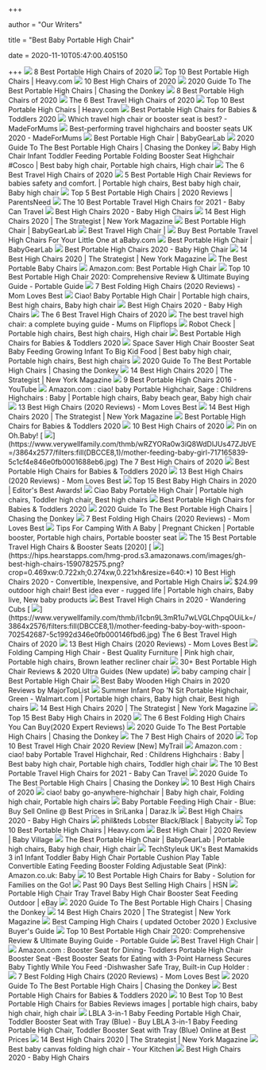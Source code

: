 +++
        
author = "Our Writers"
        
title = "Best Baby Portable High Chair"
        
date = 2020-11-10T05:47:00.405150
        
+++
[ ![](https://res.cloudinary.com/babylist/image/upload/f_auto,q_auto:best,c_scale,w_768/v1550180463/Portable__high_chair_guide_header_c1gxv3.jpg)](https://res.cloudinary.com/babylist/image/upload/f_auto,q_auto:best,c_scale,w_768/v1550180463/Portable__high_chair_guide_header_c1gxv3.jpg) 8 Best Portable High Chairs of 2020
[ ![](https://heavy.com/wp-content/uploads/2017/04/portable-high-chairs-travel-high-chairs.jpg?quality=65&strip=all)](https://heavy.com/wp-content/uploads/2017/04/portable-high-chairs-travel-high-chairs.jpg?quality=65&strip=all) Top 10 Best Portable High Chairs | Heavy.com
[ ![](https://res.cloudinary.com/babylist/image/upload/f_auto,q_auto:best,c_scale/v1584597701/Best-of-high-chairs-2020-pin_glxmjb.jpg)](https://res.cloudinary.com/babylist/image/upload/f_auto,q_auto:best,c_scale/v1584597701/Best-of-high-chairs-2020-pin_glxmjb.jpg) 10 Best High Chairs of 2020
[ ![](https://www.chasingthedonkey.com/wp-content/uploads/2017/05/Best-Portable-High-Chair-Booster-Seat-Reviews-PIN-450x900.jpg)](https://www.chasingthedonkey.com/wp-content/uploads/2017/05/Best-Portable-High-Chair-Booster-Seat-Reviews-PIN-450x900.jpg) 2020 Guide To The Best Portable High Chairs | Chasing the Donkey
[ ![](https://images.ctfassets.net/50gzycvace50/Ul2SCbPgiOKwjEKVOlQjr/4eeed1aeaddd7be7def0abc93ffbceb1/original-easy-seat-portable-high-chair-photo.jpg)](https://images.ctfassets.net/50gzycvace50/Ul2SCbPgiOKwjEKVOlQjr/4eeed1aeaddd7be7def0abc93ffbceb1/original-easy-seat-portable-high-chair-photo.jpg) 8 Best Portable High Chairs of 2020
[ ![](https://www.verywellfamily.com/thmb/Y6rXVx3fJlQJPCOftDuBfN9wd18=/1387x1387/smart/filters:no_upscale()/71TAioIrBNL._SL1500_-5b212f0cff1b78003704c64a.jpg)](https://www.verywellfamily.com/thmb/Y6rXVx3fJlQJPCOftDuBfN9wd18=/1387x1387/smart/filters:no_upscale()/71TAioIrBNL._SL1500_-5b212f0cff1b78003704c64a.jpg) The 6 Best Travel High Chairs of 2020
[ ![](https://heavy.com/wp-content/uploads/2017/04/mamas-papas-baby-bud-booster-seat.jpg?quality=65&strip=all)](https://heavy.com/wp-content/uploads/2017/04/mamas-papas-baby-bud-booster-seat.jpg?quality=65&strip=all) Top 10 Best Portable High Chairs | Heavy.com
[ ![](http://images.agoramedia.com/wte3.0/gcms/Best-Portable-High-Chairs-August-2020-722x406.jpg?width=414)](http://images.agoramedia.com/wte3.0/gcms/Best-Portable-High-Chairs-August-2020-722x406.jpg?width=414) Best Portable High Chairs for Babies & Toddlers 2020
[ ![](https://images.immediate.co.uk/production/volatile/sites/28/2019/02/which-travel-high-chair-or-booster-seat-is-best_73948-6f22b5f.jpg?quality=90&resize=620,413)](https://images.immediate.co.uk/production/volatile/sites/28/2019/02/which-travel-high-chair-or-booster-seat-is-best_73948-6f22b5f.jpg?quality=90&resize=620,413) Which travel high chair or booster seat is best? - MadeForMums
[ ![](https://images.immediate.co.uk/production/volatile/sites/28/2019/02/10-of-the-best-travel-highchairs-and-booster-seats_60606-0aa753f.jpg?quality=90&resize=610%2C406)](https://images.immediate.co.uk/production/volatile/sites/28/2019/02/10-of-the-best-travel-highchairs-and-booster-seats_60606-0aa753f.jpg?quality=90&resize=610%2C406) Best-performing travel highchairs and booster seats UK 2020 - MadeForMums
[ ![](https://bgl-i48k9hqubvkf8lnt.stackpathdns.com/photos/1/87/319747_15860_L.jpg)](https://bgl-i48k9hqubvkf8lnt.stackpathdns.com/photos/1/87/319747_15860_L.jpg) Best Portable High Chair | BabyGearLab
[ ![](https://www.chasingthedonkey.com/wp-content/uploads/2017/05/41M9kngNphL.jpg)](https://www.chasingthedonkey.com/wp-content/uploads/2017/05/41M9kngNphL.jpg) 2020 Guide To The Best Portable High Chairs | Chasing the Donkey
[ ![](https://i.pinimg.com/originals/c1/5e/d1/c15ed12c6b76590a9909ee4e81cc4468.jpg)](https://i.pinimg.com/originals/c1/5e/d1/c15ed12c6b76590a9909ee4e81cc4468.jpg) Baby High Chair Infant Toddler Feeding Portable Folding Booster Seat  Highchair #Cosco | Best baby high chair, Portable high chairs, High chair
[ ![](https://m.media-amazon.com/images/I/51L33OcNvgL.jpg)](https://m.media-amazon.com/images/I/51L33OcNvgL.jpg) The 6 Best Travel High Chairs of 2020
[ ![](https://i.pinimg.com/originals/65/89/df/6589df19e428b7f50a21e85cfeb35707.jpg)](https://i.pinimg.com/originals/65/89/df/6589df19e428b7f50a21e85cfeb35707.jpg) 5 Best Portable High Chair Reviews for babies safety and comfort. | Portable  high chairs, Best baby high chair, Baby high chair
[ ![](https://parentsneed.com/wp-content/uploads/2017/02/Top-5-Best-Portable-High-Chairs.jpg)](https://parentsneed.com/wp-content/uploads/2017/02/Top-5-Best-Portable-High-Chairs.jpg) Top 5 Best Portable High Chairs | 2020 Reviews | ParentsNeed
[ ![](https://www.babycantravel.com/wp-content/uploads/2017/04/MyLittleSeat-Travel-High-Chair.jpg)](https://www.babycantravel.com/wp-content/uploads/2017/04/MyLittleSeat-Travel-High-Chair.jpg) The 10 Best Portable Travel High Chairs for 2021 - Baby Can Travel
[ ![](http://images.agoramedia.com/wte3.0/gcms/Best-High-Chairs-2020-722x406.jpg?width=414)](http://images.agoramedia.com/wte3.0/gcms/Best-High-Chairs-2020-722x406.jpg?width=414) Best High Chairs 2020 - Baby High Chairs
[ ![](https://pyxis.nymag.com/v1/imgs/e49/183/0641e5caf2ba9388b7e30f267a3895cc5c.2x.rdeep-vertical.w245.jpg)](https://pyxis.nymag.com/v1/imgs/e49/183/0641e5caf2ba9388b7e30f267a3895cc5c.2x.rdeep-vertical.w245.jpg) 14 Best High Chairs 2020 | The Strategist | New York Magazine
[ ![](https://bgl-i48k9hqubvkf8lnt.stackpathdns.com/photos/1/84/319401_1554_L2.jpg)](https://bgl-i48k9hqubvkf8lnt.stackpathdns.com/photos/1/84/319401_1554_L2.jpg) Best Portable High Chair | BabyGearLab
[ ![](https://www.healthybabyhappyearth.com/wp-content/uploads/2018/06/Best-Travel-High-Chair.jpg)](https://www.healthybabyhappyearth.com/wp-content/uploads/2018/06/Best-Travel-High-Chair.jpg) Best Travel High Chair |
[ ![](https://www.ababy.com/images/tlimages/ciao.baby.portable.high.chair.lg.jpg)](https://www.ababy.com/images/tlimages/ciao.baby.portable.high.chair.lg.jpg) Buy Best Portable Travel High Chairs For Your Little One at aBaby.com
[ ![](https://bgl-i48k9hqubvkf8lnt.stackpathdns.com/photos/1/83/319379_3108_M.jpg)](https://bgl-i48k9hqubvkf8lnt.stackpathdns.com/photos/1/83/319379_3108_M.jpg) Best Portable High Chair | BabyGearLab
[ ![](https://secobuy.com/wp-content/uploads/2020/05/20200519_091431Best-Portable-High-Chairs-2020-Baby-High-Chair.jpg)](https://secobuy.com/wp-content/uploads/2020/05/20200519_091431Best-Portable-High-Chairs-2020-Baby-High-Chair.jpg) Best Portable High Chairs 2020 - Baby High Chair
[ ![](https://pyxis.nymag.com/v1/imgs/2dc/e3d/bfe5886c65d27a44e60975801c4b5235ed-Ciao-Baby.rsquare.w600.jpg)](https://pyxis.nymag.com/v1/imgs/2dc/e3d/bfe5886c65d27a44e60975801c4b5235ed-Ciao-Baby.rsquare.w600.jpg) 14 Best High Chairs 2020 | The Strategist | New York Magazine
[ ![](https://www.verywellfamily.com/thmb/yxPHDx-w1W-G7Sownb5BXyJjdB4=/1500x1250/filters:no_upscale():max_bytes(150000):strip_icc()/813C-4HiZhL._SL1500_-5b0f09d08e1b6e003ea755d4.jpg)](https://www.verywellfamily.com/thmb/yxPHDx-w1W-G7Sownb5BXyJjdB4=/1500x1250/filters:no_upscale():max_bytes(150000):strip_icc()/813C-4HiZhL._SL1500_-5b0f09d08e1b6e003ea755d4.jpg) The Best Portable Baby Chairs
[ ![](https://m.media-amazon.com/images/I/81LPoUsJakL._AC_UY218_.jpg)](https://m.media-amazon.com/images/I/81LPoUsJakL._AC_UY218_.jpg) Amazon.com: Best Portable High Chair
[ ![](https://portable.guide/wp-content/uploads/2019/11/portable-seat.jpg)](https://portable.guide/wp-content/uploads/2019/11/portable-seat.jpg) Top 10 Best Portable High Chair 2020: Comprehensive Review & Ultimate  Buying Guide - Portable Guide
[ ![](https://momlovesbest.com/wp-content/uploads/2017/09/Best-Folding-High-Chair-1.jpg)](https://momlovesbest.com/wp-content/uploads/2017/09/Best-Folding-High-Chair-1.jpg) 7 Best Folding High Chairs (2020 Reviews) - Mom Loves Best
[ ![](https://i.pinimg.com/564x/84/70/b3/8470b34669112cde70a1731e519f25bf.jpg)](https://i.pinimg.com/564x/84/70/b3/8470b34669112cde70a1731e519f25bf.jpg) Ciao! Baby Portable High Chair | Portable high chairs, Best high chairs, Baby  high chair
[ ![](https://images.agoramedia.com/wte3.0/gcms/Peg-Perego-Siesta-High-Chair-Editors-Choice.jpg)](https://images.agoramedia.com/wte3.0/gcms/Peg-Perego-Siesta-High-Chair-Editors-Choice.jpg) Best High Chairs 2020 - Baby High Chairs
[ ![](https://www.verywellfamily.com/thmb/gmMt0BU-vU3_u8IQCySc8y6A70s=/1387x1040/smart/filters:no_upscale()/71TAioIrBNL._SL1500_-5b212f0cff1b78003704c64a.jpg)](https://www.verywellfamily.com/thmb/gmMt0BU-vU3_u8IQCySc8y6A70s=/1387x1040/smart/filters:no_upscale()/71TAioIrBNL._SL1500_-5b212f0cff1b78003704c64a.jpg) The 6 Best Travel High Chairs of 2020
[ ![](https://ws-na.amazon-adsystem.com/widgets/q?_encoding=UTF8&ASIN=B07PLVF8G4&Format=_ML250_&ID=AsinImage&MarketPlace=CA&ServiceVersion=20070822&WS=1&tag=travelgearf06-20&language=en_CA)](https://ws-na.amazon-adsystem.com/widgets/q?_encoding=UTF8&ASIN=B07PLVF8G4&Format=_ML250_&ID=AsinImage&MarketPlace=CA&ServiceVersion=20070822&WS=1&tag=travelgearf06-20&language=en_CA) The best travel high chair: a complete buying guide - Mums on Flipflops
[ ![](https://i.pinimg.com/originals/05/a7/3c/05a73c86503000b15ebcd4e633f660b5.jpg)](https://i.pinimg.com/originals/05/a7/3c/05a73c86503000b15ebcd4e633f660b5.jpg) Robot Check | Portable high chairs, Best high chairs, High chair
[ ![](https://images.agoramedia.com/wte3.0/gcms/Chicco-Pocket-Snack-Booster-Seat-600x600.jpg)](https://images.agoramedia.com/wte3.0/gcms/Chicco-Pocket-Snack-Booster-Seat-600x600.jpg) Best Portable High Chairs for Babies & Toddlers 2020
[ ![](https://i.pinimg.com/originals/aa/7c/2e/aa7c2e33fee84c3af5a4aa158cccc589.jpg)](https://i.pinimg.com/originals/aa/7c/2e/aa7c2e33fee84c3af5a4aa158cccc589.jpg) Space Saver High Chair Booster Seat Baby Feeding Growing Infant To Big Kid  Food | Best baby high chair, Portable high chairs, Best high chairs
[ ![](https://www.chasingthedonkey.com/wp-content/uploads/2017/05/41x04LnLbLL.jpg)](https://www.chasingthedonkey.com/wp-content/uploads/2017/05/41x04LnLbLL.jpg) 2020 Guide To The Best Portable High Chairs | Chasing the Donkey
[ ![](https://pyxis.nymag.com/v1/imgs/837/135/0382ade28274151ae8d6eb20595b3f0039-graco-simpleswitch-portable-high-chair-a.2x.rsquare.w600.jpg)](https://pyxis.nymag.com/v1/imgs/837/135/0382ade28274151ae8d6eb20595b3f0039-graco-simpleswitch-portable-high-chair-a.2x.rsquare.w600.jpg) 14 Best High Chairs 2020 | The Strategist | New York Magazine
[ ![](https://i.ytimg.com/vi/rBVVS6rULMA/maxresdefault.jpg)](https://i.ytimg.com/vi/rBVVS6rULMA/maxresdefault.jpg) 9 Best Portable High Chairs 2016 - YouTube
[ ![](https://i.pinimg.com/originals/1d/8f/d5/1d8fd57df96cbdb305bf8c6768540842.jpg)](https://i.pinimg.com/originals/1d/8f/d5/1d8fd57df96cbdb305bf8c6768540842.jpg) Amazon.com : ciao! baby Portable Highchair, Sage : Childrens Highchairs :  Baby | Portable high chairs, Baby beach gear, Baby high chair
[ ![](https://m.media-amazon.com/images/I/41eXLZbAKuL.jpg)](https://m.media-amazon.com/images/I/41eXLZbAKuL.jpg) 13 Best High Chairs (2020 Reviews) - Mom Loves Best
[ ![](https://pyxis.nymag.com/v1/imgs/660/5af/d7682babb9e53c05f9930de875127add3d.2x.rdeep-vertical.w245.jpg)](https://pyxis.nymag.com/v1/imgs/660/5af/d7682babb9e53c05f9930de875127add3d.2x.rdeep-vertical.w245.jpg) 14 Best High Chairs 2020 | The Strategist | New York Magazine
[ ![](https://images.agoramedia.com/wte3.0/gcms/Inglesina-Fast-Table-Chair-600x600.jpg)](https://images.agoramedia.com/wte3.0/gcms/Inglesina-Fast-Table-Chair-600x600.jpg) Best Portable High Chairs for Babies & Toddlers 2020
[ ![](https://images.ctfassets.net/50gzycvace50/d13d2104d639c358bbd4b769e66c6b1ad06c62bea3b41a93ae934b528cc5c7c2/6bf1ee68044409d5a443a68d0930b97e/d13d2104d639c358bbd4b769e66c6b1ad06c62bea3b41a93ae934b528cc5c7c2.png?fl=progressive&fm=jpg&bg=rgb:f9f9f9&w=620&h=620)](https://images.ctfassets.net/50gzycvace50/d13d2104d639c358bbd4b769e66c6b1ad06c62bea3b41a93ae934b528cc5c7c2/6bf1ee68044409d5a443a68d0930b97e/d13d2104d639c358bbd4b769e66c6b1ad06c62bea3b41a93ae934b528cc5c7c2.png?fl=progressive&fm=jpg&bg=rgb:f9f9f9&w=620&h=620) 10 Best High Chairs of 2020
[ ![](https://i.pinimg.com/originals/f5/c8/fb/f5c8fbc9a9a289fffe7e042f4226af66.jpg)](https://i.pinimg.com/originals/f5/c8/fb/f5c8fbc9a9a289fffe7e042f4226af66.jpg) Pin on Oh.Baby!
[ ![](https://www.verywellfamily.com/thmb/wRZYORa0w3iQ8WdDlJUs47ZJbVE=/3864x2577/filters:fill(DBCCE8,1)/mother-feeding-baby-girl-717165839-5c1cf4e846e0fb0001688eb6.jpg)](https://www.verywellfamily.com/thmb/wRZYORa0w3iQ8WdDlJUs47ZJbVE=/3864x2577/filters:fill(DBCCE8,1)/mother-feeding-baby-girl-717165839-5c1cf4e846e0fb0001688eb6.jpg) The 7 Best High Chairs of 2020
[ ![](https://images.agoramedia.com/wte3.0/gcms/cozybaby-portable-easy-seat-high-chair.jpg)](https://images.agoramedia.com/wte3.0/gcms/cozybaby-portable-easy-seat-high-chair.jpg) Best Portable High Chairs for Babies & Toddlers 2020
[ ![](https://m.media-amazon.com/images/I/41MJ3lZF3wL.jpg)](https://m.media-amazon.com/images/I/41MJ3lZF3wL.jpg) 13 Best High Chairs (2020 Reviews) - Mom Loves Best
[ ![](https://spacemazing.com/wp-content/uploads/2019/12/Baby-High-Chair-Wooden-High-Chair-with-Removable-Tray-and-Adjustable-Legs-for-BabyInfantsToddlers-e1582378605739.jpg)](https://spacemazing.com/wp-content/uploads/2019/12/Baby-High-Chair-Wooden-High-Chair-with-Removable-Tray-and-Adjustable-Legs-for-BabyInfantsToddlers-e1582378605739.jpg) Top 15 Best Baby High Chairs in 2020 | Editor's Best Awards!
[ ![](https://i.pinimg.com/474x/86/14/b4/8614b413c3e297a23c3b77d65b60b7ea--portable-high-chairs-colleges.jpg)](https://i.pinimg.com/474x/86/14/b4/8614b413c3e297a23c3b77d65b60b7ea--portable-high-chairs-colleges.jpg) Ciao Baby Portable High Chair | Portable high chairs, Toddler high chair, Best  high chairs
[ ![](https://images.agoramedia.com/wte3.0/gcms/ciao-baby-portable-high-chair-red.jpg)](https://images.agoramedia.com/wte3.0/gcms/ciao-baby-portable-high-chair-red.jpg) Best Portable High Chairs for Babies & Toddlers 2020
[ ![](https://www.chasingthedonkey.com/wp-content/uploads/2017/05/5162REhxrrL.jpg)](https://www.chasingthedonkey.com/wp-content/uploads/2017/05/5162REhxrrL.jpg) 2020 Guide To The Best Portable High Chairs | Chasing the Donkey
[ ![](https://m.media-amazon.com/images/I/41cGfw8Ql9L.jpg)](https://m.media-amazon.com/images/I/41cGfw8Ql9L.jpg) 7 Best Folding High Chairs (2020 Reviews) - Mom Loves Best
[ ![](https://i.pinimg.com/originals/e3/29/84/e3298406d4c5f0522ca54a6c236710ab.jpg)](https://i.pinimg.com/originals/e3/29/84/e3298406d4c5f0522ca54a6c236710ab.jpg) Tips For Camping With A Baby | Pregnant Chicken | Portable booster, Portable  high chairs, Portable booster seat
[ ![](https://upgradedpoints.com/wp-content/uploads/2019/08/portable-travel-high-chair.jpg)](https://upgradedpoints.com/wp-content/uploads/2019/08/portable-travel-high-chair.jpg) The 15 Best Portable Travel High Chairs & Booster Seats [2020]
[ ![](https://hips.hearstapps.com/hmg-prod.s3.amazonaws.com/images/gh-best-high-chairs-1590782575.png?crop=0.469xw:0.722xh;0.274xw,0.221xh&resize=640:*)](https://hips.hearstapps.com/hmg-prod.s3.amazonaws.com/images/gh-best-high-chairs-1590782575.png?crop=0.469xw:0.722xh;0.274xw,0.221xh&resize=640:*) 10 Best High Chairs 2020 - Convertible, Inexpensive, and Portable High  Chairs
[ ![](https://i.pinimg.com/originals/f8/d2/5b/f8d25be9ece577428b195a885cd09efb.jpg)](https://i.pinimg.com/originals/f8/d2/5b/f8d25be9ece577428b195a885cd09efb.jpg) $24.99 outdoor high chair! Best idea ever - rugged life | Portable high  chairs, Baby live, New baby products
[ ![](https://www.wanderingcubs.com/wp-content/uploads/2019/04/best-travel-high-chairs-2-1024x576.jpg)](https://www.wanderingcubs.com/wp-content/uploads/2019/04/best-travel-high-chairs-2-1024x576.jpg) Best Travel High Chairs in 2020 - Wandering Cubs
[ ![](https://www.verywellfamily.com/thmb/i1cbn9L3mR1u7wLVGLChpqOUiLk=/3864x2576/filters:fill(DBCCE8,1)/mother-feeding-baby-boy-with-spoon-702542687-5c1992d346e0fb000146fbd6.jpg)](https://www.verywellfamily.com/thmb/i1cbn9L3mR1u7wLVGLChpqOUiLk=/3864x2576/filters:fill(DBCCE8,1)/mother-feeding-baby-boy-with-spoon-702542687-5c1992d346e0fb000146fbd6.jpg) The 6 Best Travel High Chairs of 2020
[ ![](https://momlovesbest.com/wp-content/uploads/2017/07/Best-High-Chairs.jpg)](https://momlovesbest.com/wp-content/uploads/2017/07/Best-High-Chairs.jpg) 13 Best High Chairs (2020 Reviews) - Mom Loves Best
[ ![](https://i.pinimg.com/474x/de/ed/82/deed824841b6c0eb021460ae42c59a63.jpg)](https://i.pinimg.com/474x/de/ed/82/deed824841b6c0eb021460ae42c59a63.jpg) Folding Camping High Chair - Best Quality Furniture | Pink high chair, Portable  high chairs, Brown leather recliner chair
[ ![](https://babyloveswings.com/wp-content/uploads/2019/05/portable-high-chair.jpg)](https://babyloveswings.com/wp-content/uploads/2019/05/portable-high-chair.jpg) 30+ Best Portable High Chair Reviews & 2020 Ultra Guides (New update)
[ ![](https://bestportablehighchair.com/wp-content/uploads/2017/12/Popup-522x300.jpg)](https://bestportablehighchair.com/wp-content/uploads/2017/12/Popup-522x300.jpg) baby camping chair | Best Portable High Chair
[ ![](https://majortoplist.com/wp-content/uploads/2020/03/9.Wooden-High-Chair-for-Babies-and-Toddlers-with-Harness-e1584200571905.jpg)](https://majortoplist.com/wp-content/uploads/2020/03/9.Wooden-High-Chair-for-Babies-and-Toddlers-with-Harness-e1584200571905.jpg) Best Baby Wooden High Chairs in 2020 Reviews by MajorTopList
[ ![](https://i.pinimg.com/474x/15/a9/8c/15a98c8d34ba614ec367869908cdf680.jpg)](https://i.pinimg.com/474x/15/a9/8c/15a98c8d34ba614ec367869908cdf680.jpg) Summer Infant Pop 'N Sit Portable Highchair, Green - Walmart.com | Portable  high chairs, Baby high chair, Best high chairs
[ ![](https://pyxis.nymag.com/v1/imgs/a88/c4a/1e799c6c2b636df5a5a59683ef9ee52c8d-12-high-chairs-lede.rsquare.w1200.jpg)](https://pyxis.nymag.com/v1/imgs/a88/c4a/1e799c6c2b636df5a5a59683ef9ee52c8d-12-high-chairs-lede.rsquare.w1200.jpg) 14 Best High Chairs 2020 | The Strategist | New York Magazine
[ ![](https://www.babygearsphere.com/wp-content/uploads/2018/08/Top-15-Best-Baby-High-Chairs-in-2018-1.jpg)](https://www.babygearsphere.com/wp-content/uploads/2018/08/Top-15-Best-Baby-High-Chairs-in-2018-1.jpg) Top 15 Best Baby High Chairs in 2020
[ ![](https://www.mustbestmom.com/wp-content/uploads/Ciao-Baby-Portable-High-Chair.jpg)](https://www.mustbestmom.com/wp-content/uploads/Ciao-Baby-Portable-High-Chair.jpg) The 6 Best Folding High Chairs You Can Buy(2020 Expert Reviews)
[ ![](https://www.chasingthedonkey.com/wp-content/uploads/2017/05/51ovfrRjfL.jpg)](https://www.chasingthedonkey.com/wp-content/uploads/2017/05/51ovfrRjfL.jpg) 2020 Guide To The Best Portable High Chairs | Chasing the Donkey
[ ![](https://www.verywellfamily.com/thmb/CnbBiHkNN2hd6RPd8hWsLxHl97M=/1474x1474/smart/filters:no_upscale()/ScreenShot2020-03-03at3.39.26PM-f72aed31d8f54d508236eead3db327e7.png)](https://www.verywellfamily.com/thmb/CnbBiHkNN2hd6RPd8hWsLxHl97M=/1474x1474/smart/filters:no_upscale()/ScreenShot2020-03-03at3.39.26PM-f72aed31d8f54d508236eead3db327e7.png) The 7 Best High Chairs of 2020
[ ![](https://mytrailco.com/wp-content/uploads/2020/05/Top-10-Best-Travel-High-Chair-2020-Review-New.jpg)](https://mytrailco.com/wp-content/uploads/2020/05/Top-10-Best-Travel-High-Chair-2020-Review-New.jpg) Top 10 Best Travel High Chair 2020 Review [New] MyTrail
[ ![](https://i.pinimg.com/474x/9a/70/9e/9a709eb6ca4ec2d19d03f0798798d0bd.jpg)](https://i.pinimg.com/474x/9a/70/9e/9a709eb6ca4ec2d19d03f0798798d0bd.jpg) Amazon.com : ciao! baby Portable Travel Highchair, Red : Childrens  Highchairs : Baby | Best baby high chair, Portable high chairs, Toddler high  chair
[ ![](https://www.babycantravel.com/wp-content/uploads/2017/04/Travel-High-Chair-in-Restaurant2-1024x683.jpg.webp)](https://www.babycantravel.com/wp-content/uploads/2017/04/Travel-High-Chair-in-Restaurant2-1024x683.jpg.webp) The 10 Best Portable Travel High Chairs for 2021 - Baby Can Travel
[ ![](https://www.chasingthedonkey.com/wp-content/uploads/2017/05/51J6zHn1yUL.jpg)](https://www.chasingthedonkey.com/wp-content/uploads/2017/05/51J6zHn1yUL.jpg) 2020 Guide To The Best Portable High Chairs | Chasing the Donkey
[ ![](https://images.ctfassets.net/50gzycvace50/1xMcZmxWi8yudIF69o2TzA/eca3f9a95006490a19b338b1095936c1/baby-jogger-city-bistro-high-chair-photo.jpg)](https://images.ctfassets.net/50gzycvace50/1xMcZmxWi8yudIF69o2TzA/eca3f9a95006490a19b338b1095936c1/baby-jogger-city-bistro-high-chair-photo.jpg) 10 Best High Chairs of 2020
[ ![](https://i.pinimg.com/originals/0f/47/8f/0f478fb9c5f2536269212757893cf278.jpg)](https://i.pinimg.com/originals/0f/47/8f/0f478fb9c5f2536269212757893cf278.jpg) ciao! baby go-anywhere-highchair | Baby high chair, Folding high chair, Portable  high chairs
[ ![](https://static-01.daraz.lk/p/b99cd0a30c25bc7845401160827716b3.jpg_340x340q80.jpg_.webp)](https://static-01.daraz.lk/p/b99cd0a30c25bc7845401160827716b3.jpg_340x340q80.jpg_.webp) Baby Portable Feeding High Chair - Blue: Buy Sell Online @ Best Prices in  SriLanka | Daraz.lk
[ ![](https://images.agoramedia.com/wte3.0/gcms/wte-awards-2019-mom-pick-Graco-Table2Table-Premier-Fold-7-in-1-Highchair.jpg)](https://images.agoramedia.com/wte3.0/gcms/wte-awards-2019-mom-pick-Graco-Table2Table-Premier-Fold-7-in-1-Highchair.jpg) Best High Chairs 2020 - Baby High Chairs
[ ![](https://babycity-co-nz.imgix.net/products/philteds-lobster-blackbl-828786~1542746910.jpg?w=710&fit=fillmax&auto=format&bg=fff&s=f8c2416eba0e419d0925afb1d93ca9f9)](https://babycity-co-nz.imgix.net/products/philteds-lobster-blackbl-828786~1542746910.jpg?w=710&fit=fillmax&auto=format&bg=fff&s=f8c2416eba0e419d0925afb1d93ca9f9) phil&teds Lobster Black/Black | Babycity
[ ![](https://heavy.com/wp-content/uploads/2017/04/cozy-cover-portable-easy-seat-portable-high-chair.jpg?quality=65&strip=all)](https://heavy.com/wp-content/uploads/2017/04/cozy-cover-portable-easy-seat-portable-high-chair.jpg?quality=65&strip=all) Top 10 Best Portable High Chairs | Heavy.com
[ ![](https://www.babyvillage.com.au/BabyVillage/media/BabyVillageLibrary/Blog%20Articles/Blog%20Tile%20Images/BabyJogger_Bistro_Final.jpg?ext=.jpg)](https://www.babyvillage.com.au/BabyVillage/media/BabyVillageLibrary/Blog%20Articles/Blog%20Tile%20Images/BabyJogger_Bistro_Final.jpg?ext=.jpg) Best High Chair | 2020 Review | Baby Village
[ ![](https://i.pinimg.com/originals/1e/f4/7c/1ef47c898c59e080881c2b53951796cd.jpg)](https://i.pinimg.com/originals/1e/f4/7c/1ef47c898c59e080881c2b53951796cd.jpg) The Best Portable High Chair | BabyGearLab | Portable high chairs, Baby  high chair, High chair
[ ![](https://images-na.ssl-images-amazon.com/images/I/51sKtuLwjgL._AC_SX466_.jpg)](https://images-na.ssl-images-amazon.com/images/I/51sKtuLwjgL._AC_SX466_.jpg) TechStyleuk UK's Best Mamakids 3 in1 Infant Toddler Baby High Chair Portable  Cushion Play Table Convertible Eating Feeding Booster Folding Adjustable  Seat (Pink): Amazon.co.uk: Baby
[ ![](https://aguidepro.com/wp-content/uploads/2019/05/ciao-baby-Portable-Travel-Highchair.jpg)](https://aguidepro.com/wp-content/uploads/2019/05/ciao-baby-Portable-Travel-Highchair.jpg) 10 Best Portable High Chairs for Baby - Solution for Families on the Go!
[ ![](https://i03.hsncdn.com/is/image/HomeShoppingNetwork/prodgrid230/baby-delight-go-with-me-uplift-deluxe-portable-high-cha-d-2020073009332835~9730925w.jpg)](https://i03.hsncdn.com/is/image/HomeShoppingNetwork/prodgrid230/baby-delight-go-with-me-uplift-deluxe-portable-high-cha-d-2020073009332835~9730925w.jpg) Past 90 Days Best Selling High Chairs | HSN
[ ![](https://i.ebayimg.com/00/s/MTYwMFgxNjAw/z/0psAAOSw8~RbUC2k/%24_10.jpg?c=0)](https://i.ebayimg.com/00/s/MTYwMFgxNjAw/z/0psAAOSw8~RbUC2k/%24_10.jpg?c=0) Portable High Chair Tray Travel Baby High Chair Booster Seat Feeding  Outdoor | eBay
[ ![](https://www.chasingthedonkey.com/wp-content/uploads/2019/04/Child-Eating_Best-Travel-High-Chairs-for-Toddlers_COVER-900x598.jpg)](https://www.chasingthedonkey.com/wp-content/uploads/2019/04/Child-Eating_Best-Travel-High-Chairs-for-Toddlers_COVER-900x598.jpg) 2020 Guide To The Best Portable High Chairs | Chasing the Donkey
[ ![](https://pyxis.nymag.com/v1/imgs/92a/732/dde24273713e66065c0a4149dc83559419-Joovy.rsquare.w600.jpg)](https://pyxis.nymag.com/v1/imgs/92a/732/dde24273713e66065c0a4149dc83559419-Joovy.rsquare.w600.jpg) 14 Best High Chairs 2020 | The Strategist | New York Magazine
[ ![](https://campingcarnival.com/wp-content/uploads/2018/06/Ciao-Baby-Portable-Travel-Highchair.jpg)](https://campingcarnival.com/wp-content/uploads/2018/06/Ciao-Baby-Portable-Travel-Highchair.jpg) Best Camping High Chairs ( updated October 2020 ) Exclusive Buyer's Guide
[ ![](https://portable.guide/wp-content/uploads/2020/08/portable-high-chair.jpg)](https://portable.guide/wp-content/uploads/2020/08/portable-high-chair.jpg) Top 10 Best Portable High Chair 2020: Comprehensive Review & Ultimate  Buying Guide - Portable Guide
[ ![](https://www.healthybabyhappyearth.com/wp-content/uploads/2018/06/Travel-High-Chair.jpg)](https://www.healthybabyhappyearth.com/wp-content/uploads/2018/06/Travel-High-Chair.jpg) Best Travel High Chair |
[ ![](https://images-na.ssl-images-amazon.com/images/I/819XTwl5WdL._SY355_.jpg)](https://images-na.ssl-images-amazon.com/images/I/819XTwl5WdL._SY355_.jpg) Amazon.com : Booster Seat for Dining- Toddlers Portable High Chair Booster  Seat -Best Booster Seats for Eating with 3-Point Harness Secures Baby  Tightly While You Feed -Dishwasher Safe Tray, Built-in Cup Holder :
[ ![](https://m.media-amazon.com/images/I/41IF-9vxTLL.jpg)](https://m.media-amazon.com/images/I/41IF-9vxTLL.jpg) 7 Best Folding High Chairs (2020 Reviews) - Mom Loves Best
[ ![](https://www.chasingthedonkey.com/wp-content/uploads/2019/09/51lxc3XM2BhL.jpg)](https://www.chasingthedonkey.com/wp-content/uploads/2019/09/51lxc3XM2BhL.jpg) 2020 Guide To The Best Portable High Chairs | Chasing the Donkey
[ ![](https://images.agoramedia.com/wte3.0/gcms/Fisher-Price-SpaceSaver-High-Chair-White.jpg)](https://images.agoramedia.com/wte3.0/gcms/Fisher-Price-SpaceSaver-High-Chair-White.jpg) Best Portable High Chairs for Babies & Toddlers 2020
[ ![](https://i.pinimg.com/236x/29/48/2e/29482efb1204cea8e60d71e3a120d0a6--portable-high-chairs-euro.jpg)](https://i.pinimg.com/236x/29/48/2e/29482efb1204cea8e60d71e3a120d0a6--portable-high-chairs-euro.jpg) 10 Best Top 10 Best Portable High Chairs for Babies Reviews images | portable  high chairs, baby high chair, high chair
[ ![](https://n3.sdlcdn.com/imgs/i/t/i/LBLA-3-in-1-Baby-SDL573989696-1-8dcfc.jpg)](https://n3.sdlcdn.com/imgs/i/t/i/LBLA-3-in-1-Baby-SDL573989696-1-8dcfc.jpg) LBLA 3-in-1 Baby Feeding Portable High Chair, Toddler Booster Seat with  Tray (Blue) - Buy LBLA 3-in-1 Baby Feeding Portable High Chair, Toddler Booster  Seat with Tray (Blue) Online at Best Prices
[ ![](https://pyxis.nymag.com/v1/imgs/3be/0a3/baf9dc13caf1158b95af98794daae3d6c5.2x.rsquare.w600.jpg)](https://pyxis.nymag.com/v1/imgs/3be/0a3/baf9dc13caf1158b95af98794daae3d6c5.2x.rsquare.w600.jpg) 14 Best High Chairs 2020 | The Strategist | New York Magazine
[ ![](https://images-na.ssl-images-amazon.com/images/I/81sFKCk7v%2BL._SL1500_.jpg)](https://images-na.ssl-images-amazon.com/images/I/81sFKCk7v%2BL._SL1500_.jpg) Best baby canvas folding high chair - Your Kitchen
[ ![](https://images.agoramedia.com/wte3.0/gcms/Bloom-Fresco-Contempoarary-High-Chair-Frame-Only.jpg)](https://images.agoramedia.com/wte3.0/gcms/Bloom-Fresco-Contempoarary-High-Chair-Frame-Only.jpg) Best High Chairs 2020 - Baby High Chairs
